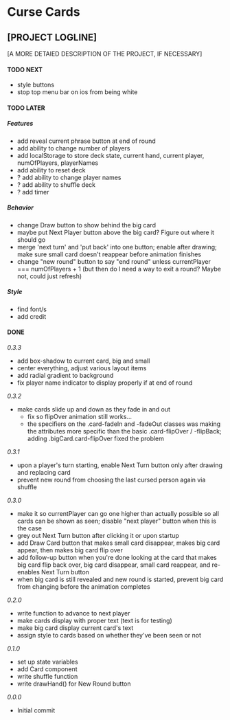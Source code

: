 # Curse Cards

## [PROJECT LOGLINE]

[A MORE DETAIED DESCRIPTION OF THE PROJECT, IF NECESSARY]

#### TODO NEXT

- style buttons
- stop top menu bar on ios from being white

#### TODO LATER

##### Features

- add reveal current phrase button at end of round
- add ability to change number of players
- add localStorage to store deck state, current hand, current player, numOfPlayers, playerNames
- add ability to reset deck
- ? add ability to change player names
- ? add ability to shuffle deck
- ? add timer

##### Behavior

- change Draw button to show behind the big card
- maybe put Next Player button above the big card? Figure out where it should go
- merge 'next turn' and 'put back' into one button; enable after drawing; make sure small card doesn't reappear before animation finishes
- change "new round" button to say "end round" unless currentPlayer === numOfPlayers + 1 (but then do I need a way to exit a round? Maybe not, could just refresh)

##### Style

- find font/s
- add credit

#### DONE

_0.3.3_

- add box-shadow to current card, big and small
- center everything, adjust various layout items
- add radial gradient to background
- fix player name indicator to display properly if at end of round

_0.3.2_

- make cards slide up and down as they fade in and out
  - fix so flipOver animation still works...
  - the specifiers on the .card-fadeIn and -fadeOut classes was making the attributes more specific than the basic .card-flipOver / -flipBack; adding .bigCard.card-flipOver fixed the problem

_0.3.1_

- upon a player's turn starting, enable Next Turn button only after drawing and replacing card
- prevent new round from choosing the last cursed person again via shuffle

_0.3.0_

- make it so currentPlayer can go one higher than actually possible so all cards can be shown as seen; disable "next player" button when this is the case
- grey out Next Turn button after clicking it or upon startup
- add Draw Card button that makes small card disappear, makes big card appear, then makes big card flip over
- add follow-up button when you're done looking at the card that makes big card flip back over, big card disappear, small card reappear, and re-enables Next Turn button
- when big card is still revealed and new round is started, prevent big card from changing before the animation completes

_0.2.0_

- write function to advance to next player
- make cards display with proper text (text is for testing)
- make big card display current card's text
- assign style to cards based on whether they've been seen or not

_0.1.0_

- set up state variables
- add Card component
- write shuffle function
- write drawHand() for New Round button

_0.0.0_

- Initial commit
